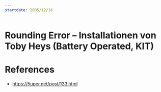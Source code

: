 ```yaml
---
startdate: 2005/12/16
---
```

# Rounding Error – Installationen von Toby Heys (Battery Operated, KIT)

# References
* https://5uper.net/post/133.html
